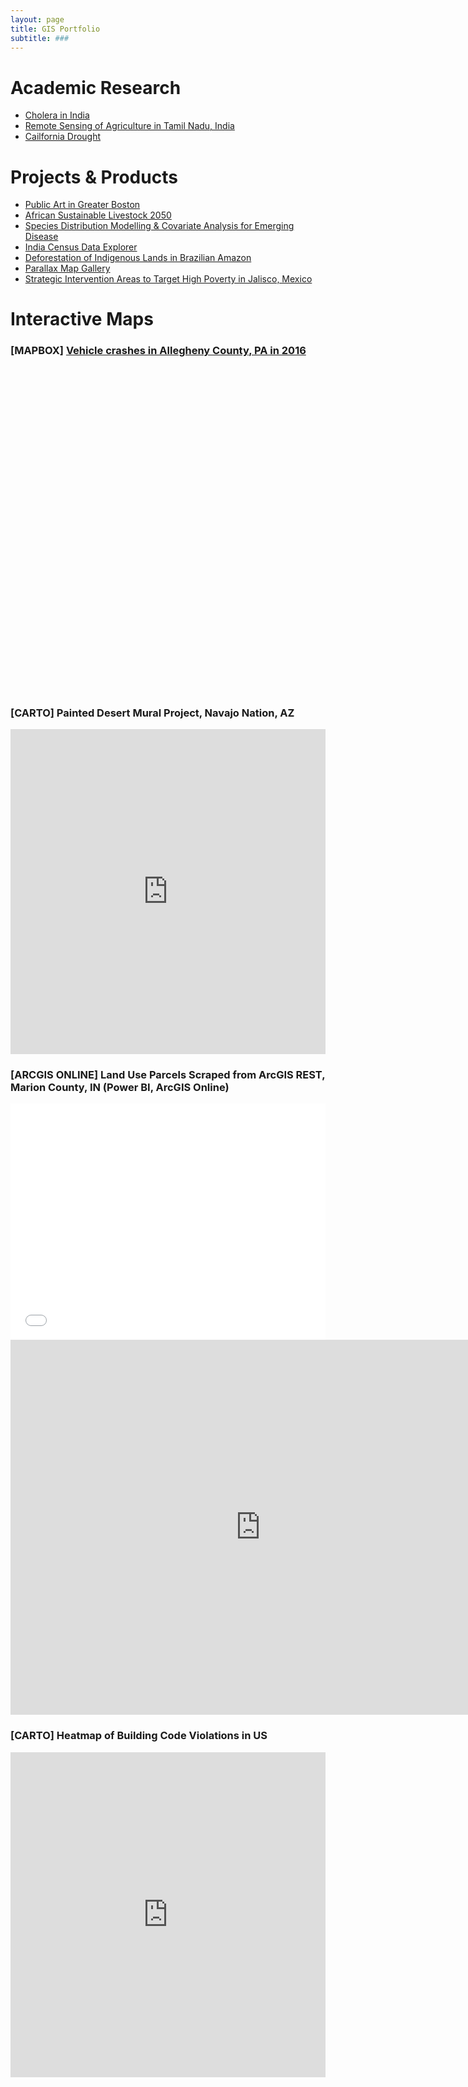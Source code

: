 ```yaml
---
layout: page
title: GIS Portfolio
subtitle: ###
---
```


# Academic Research
- [Cholera in India](https://aish-venkat.github.io/gis/cholera/) 
- [Remote Sensing of Agriculture in Tamil Nadu, India](https://aish-venkat.github.io/gis/tn_ag/)
- [Cailfornia Drought](https://aish-venkat.github.io/gis/ca_drought/)

# Projects & Products
- [Public Art in Greater Boston](https://aish-venkat.github.io/gis/bos_art/) 
- [African Sustainable Livestock 2050](https://aish-venkat.github.io/gis/asl2050/)
- [Species Distribution Modelling & Covariate Analysis for Emerging Disease](http://rpubs.com/ashvenkat/abraid) 
- [India Census Data Explorer](http://159.203.100.230:3838/IndiaCensusDataExplorer/)
- [Deforestation of Indigenous Lands in Brazilian Amazon](https://aish-venkat.github.io/gis/amazon/)
- [Parallax Map Gallery](https://aish-venkat.github.io/gis/parallax/)
- [Strategic Intervention Areas to Target High Poverty in Jalisco, Mexico](https://aish-venkat.github.io/gis/jalisco/)

# Interactive Maps

### [MAPBOX] [Vehicle crashes in Allegheny County, PA in 2016](https://bl.ocks.org/aish-venkat/314dbdf59263d135acf713423ab86e3e)

<iframe width="100%" height="520" frameborder="0" src=""https://cdn.rawgit.com/aish-venkat/314dbdf59263d135acf713423ab86e3e/raw/06b6456987306999bb20297bdffc8056b247f03f/index.html"" allowfullscreen webkitallowfullscreen mozallowfullscreen oallowfullscreen msallowfullscreen></iframe>

### [CARTO] Painted Desert Mural Project, Navajo Nation, AZ


<iframe width="100%" height="520" frameborder="0" src="https://avenkat.carto.com/viz/bd8a3375-8bc1-4e34-923d-85551b109546/embed_map" allowfullscreen webkitallowfullscreen mozallowfullscreen oallowfullscreen msallowfullscreen></iframe>

### [ARCGIS ONLINE] Land Use Parcels Scraped from ArcGIS REST, Marion County, IN (Power BI, ArcGIS Online)

<style>.embed-container {position: relative; padding-bottom: 75%; height: 0; max-width: 100%;} .embed-container iframe, .embed-container object, .embed-container iframe{position: absolute; top: 0; left: 0; width: 100%; height: 100%;} small{position: absolute; z-index: 40; bottom: 0; margin-bottom: -15px;}</style><div class="embed-container"><iframe width="800" height="600" frameborder="0" scrolling="no" marginheight="0" marginwidth="0" title="Marion County Zoning" src="//www.arcgis.com/apps/Embed/index.html?webmap=bbd86aca56554017a8015078db0ad4da&amp;extent=-86.3811,39.6236,-85.6965,39.936&zoom=true&previewImage=false&scale=true&details=true&disable_scroll=true&theme=light"></iframe></div>

<iframe width="800" height="600" src="https://app.powerbi.com/view?r=eyJrIjoiZTc3NDk3ZWUtMDM0Ni00ZmJmLWI2ZDItZjAyMGZmZTk0YWFmIiwidCI6ImZiYmY2YzYwLTAzNDQtNGMyOS05NDU5LTcyNTY4NTczOWIxOSIsImMiOjN9" frameborder="0" allowFullScreen="true"></iframe>

### [CARTO] Heatmap of Building Code Violations in US

<iframe width="100%" height="520" frameborder="0" src="https://avenkat.carto.com/viz/f54ac236-2cad-11e6-ae79-0ef7f98ade21/embed_map" allowfullscreen webkitallowfullscreen mozallowfullscreen oallowfullscreen msallowfullscreen></iframe>


